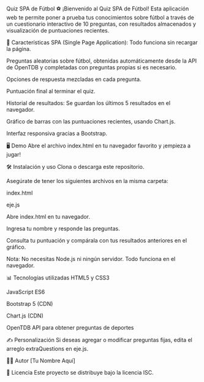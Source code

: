 Quiz SPA de Fútbol ⚽
¡Bienvenido al Quiz SPA de Fútbol!
Esta aplicación web te permite poner a prueba tus conocimientos sobre fútbol a través de un cuestionario interactivo de 10 preguntas, con resultados almacenados y visualización de puntuaciones recientes.

🚀 Características
SPA (Single Page Application): Todo funciona sin recargar la página.

Preguntas aleatorias sobre fútbol, obtenidas automáticamente desde la API de OpenTDB y completadas con preguntas propias si es necesario.

Opciones de respuesta mezcladas en cada pregunta.

Puntuación final al terminar el quiz.

Historial de resultados: Se guardan los últimos 5 resultados en el navegador.

Gráfico de barras con las puntuaciones recientes, usando Chart.js.

Interfaz responsiva gracias a Bootstrap.

🖥️ Demo
Abre el archivo index.html en tu navegador favorito y ¡empieza a jugar!

🛠️ Instalación y uso
Clona o descarga este repositorio.

Asegúrate de tener los siguientes archivos en la misma carpeta:

index.html

eje.js

Abre index.html en tu navegador.

Ingresa tu nombre y responde las preguntas.

Consulta tu puntuación y compárala con tus resultados anteriores en el gráfico.

Nota: No necesitas Node.js ni ningún servidor. Todo funciona en el navegador.

📊 Tecnologías utilizadas
HTML5 y CSS3

JavaScript ES6

Bootstrap 5 (CDN)

Chart.js (CDN)

OpenTDB API para obtener preguntas de deportes

✍️ Personalización
Si deseas agregar o modificar preguntas fijas, edita el arreglo extraQuestions en eje.js.

👨‍💻 Autor
[Tu Nombre Aquí]

📝 Licencia
Este proyecto se distribuye bajo la licencia ISC.

